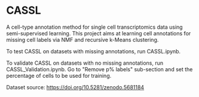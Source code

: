 # CASSL
A cell-type annotation method for single cell transcriptomics data using semi-supervised learning. This project aims at learning cell annotations for missing cell labels via NMF and recursive k-Means clustering.

To test CASSL on datasets with missing annotations, run CASSL.ipynb. 

To validate CASSL on datasets with no missing annotations, run CASSL_Validation.ipynb. Go to "Remove p% labels" sub-section and set the percentage of cells to be used for training.

Dataset source: https://doi.org/10.5281/zenodo.5681184
